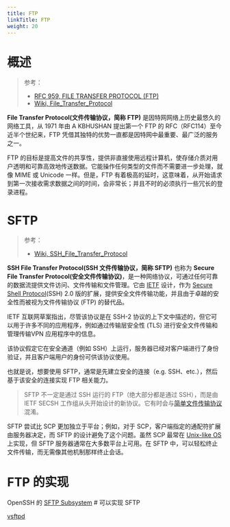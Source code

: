 ```yaml
---
title: FTP
linkTitle: FTP
weight: 20
---
```


# 概述

> 参考：
>
> - [RFC 959, FILE TRANSFER PROTOCOL (FTP)](https://datatracker.ietf.org/doc/html/rfc959)
> - [Wiki, File_Transfer_Protocol](https://en.wikipedia.org/wiki/File_Transfer_Protocol)

**File Transfer Protocol(文件传输协议，简称 FTP)** 是因特网网络上历史最悠久的网络工具，从 1971 年由 A KBHUSHAN 提出第一个 FTP 的 RFC（RFC114）至今近半个世纪来，FTP 凭借其独特的优势一直都是因特网中最重要、最广泛的服务之一。

FTP 的目标是提高文件的共享性，提供非直接使用远程计算机，使存储介质对用户透明和可靠高效地传送数据。它能操作任何类型的文件而不需要进一步处理，就像 MIME 或 Unicode 一样。但是，FTP 有着极高的延时，这意味着，从开始请求到第一次接收需求数据之间的时间，会非常长；并且不时的必须执行一些冗长的登录进程。

# SFTP

> 参考：
>
> - [Wiki, SSH_File_Transfer_Protocol](https://en.wikipedia.org/wiki/SSH_File_Transfer_Protocol)

**SSH File Transfer Protocol(SSH 文件传输协议，简称 SFTP)** 也称为 **Secure File Transfer Protocol(安全文件传输协议)**，是一种网络协议，可通过任何可靠的数据流提供文件访问、文件传输和文件管理。它由 [IETF](/docs/Standard/Internet/IETF.md) 设计，作为 [Secure Shell Protocol](/docs/4.数据通信/Protocol/Secure%20Shell%20Protocol.md)(SSH) 2.0 版的扩展，提供安全文件传输功能，并且由于卓越的安全性而被视为文件传输协议 (FTP) 的替代品。

IETF 互联网草案指出，尽管该协议是在 SSH-2 协议的上下文中描述的，但它可以用于许多不同的应用程序，例如通过传输层安全性 (TLS) 进行安全文件传输和管理传输VPN 应用程序中的信息。

该协议假定它在安全通道（例如 SSH）上运行，服务器已经对客户端进行了身份验证，并且客户端用户的身份可供该协议使用。

也就是说，想要使用 SFTP，通常是先建立安全的连接（e.g. SSH、etc.），然后基于该安全的连接实现 FTP 相关能力。

> SFTP 不一定是通过 SSH 运行的 FTP（绝大部分都是通过 SSH），而是由 IETF SECSH 工作组从头开始设计的新协议。它有时会与[简单文件传输协议](https://en.wikipedia.org/wiki/Simple_File_Transfer_Protocol)混淆。

SFTP 尝试比 SCP 更加独立于平台；例如，对于 SCP，客户端指定的通配符扩展由服务器决定，而 SFTP 的设计避免了这个问题。虽然 SCP 最常在 [Unix-like OS](/docs/1.操作系统/Operating%20system/Unix-like%20OS/Unix-like%20OS.md) 上实现，但 SFTP 服务器通常在大多数平台上可用。在 SFTP 中，可以轻松终止文件传输，而无需像其他机制那样终止会话。

# FTP 的实现

OpenSSH 的 [SFTP Subsystem](/docs/4.数据通信/Utility/OpenSSH/SFTP%20Subsystem.md) # 可以实现 SFTP

[vsftpd](/docs/4.数据通信/Utility/vsftpd.md)
